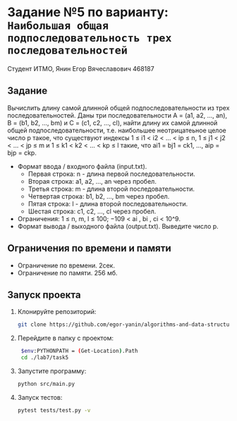 # Задание №5 по варианту: `Наибольшая общая подпоследовательность трех последовательностей`
Студент ИТМО, Янин Егор Вячеславович  468187

## Задание 

Вычислить длину самой длинной общей подпоследовательности из трех последовательностей.
Даны три последовательности A = (a1, a2, ..., an), B = (b1, b2, ..., bm) и C =
(c1, c2, ..., cl), найти длину их самой длинной общей подпоследовательности, т.е.
наибольшее неотрицатеьное целое число p такое, что существуют индексы 1 ≤
i1 < i2 < ... < ip ≤ n, 1 ≤ j1 < j2 < ... < jp ≤ m и 1 ≤ k1 < k2 < ... < kp ≤ l
такие, что ai1 = bj1 = ck1, ..., aip = bjp = ckp.
* Формат ввода / входного файла (input.txt).
  - Первая строка: n - длина первой последовательности.
  - Вторая строка: a1, a2, ..., an через пробел.
  - Третья строка: m - длина второй последовательности.
  - Четвертая строка: b1, b2, ..., bm через пробел.
  - Пятая строка: l - длина второй последовательности.
  - Шестая строка: c1, c2, ..., cl через пробел.
* Ограничения: 1 ≤ n, m, l ≤ 100; −109 < ai  , bi  , ci < 10^9.
* Формат вывода / выходного файла (output.txt). Выведите число p.

## Ограничения по времени и памяти

- Ограничение по времени. 2сек.
- Ограничение по памяти. 256 мб.


## Запуск проекта
1. Клонируйте репозиторий:
   ```bash
   git clone https://github.com/egor-yanin/algorithms-and-data-structures.git
   ```
2. Перейдите в папку с проектом:
   ```bash
    $env:PYTHONPATH = (Get-Location).Path
    cd ./lab7/task5
   ```
3. Запустите программу:
   ```bash
   python src/main.py
   ```
4. Запуск тестов:
   ```bash
   pytest tests/test.py -v
   ```